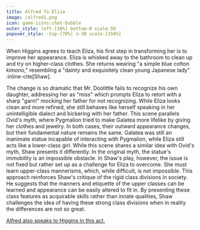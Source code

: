 ```yaml
---
title: Alfred To Eliza
image: /alfred1.png
icon: game-icons:chat-bubble
outer_style: left-[10%] bottom-0 scale-50
popover_style: -top-[70%] z-30 scale-[150%]
---
```

When Higgins agrees to teach Eliza, his first step in transforming her is to improve her appearance. Eliza is whisked away to the bathroom to clean up and try on higher-class clothes. She returns wearing "a simple blue cotton kimono," resembling a "dainty and exquisitely clean young Japanese lady" :inline-cite[Shaw]. 
<!--more-->
The change is so dramatic that Mr. Doolittle fails to recognize his own daughter, addressing her as "miss" which prompts Eliza to retort with a sharp "garn!" mocking her father for not recognizing. While Eliza looks clean and more refined, she still behaves like herself speaking in her unintelligible dialect and bickering with her father. This scene parallels Ovid's myth, where Pygmalion tried to make Galatea more lifelike by giving her clothes and jewelry. In both cases, their outward appearance changes, but their fundamental nature remains the same. Galatea was still an inanimate statue incapable of interacting with Pygmalion, while Eliza still acts like a lower-class girl. While this scene shares a similar idea with Ovid's myth, Shaw presents it differently. In the original myth, the statue's immobility is an impossible obstacle. In Shaw's play, however, the issue is not fixed but rather set up as a challenge for Eliza to overcome. She must learn upper-class mannerisms, which, while difficult, is not impossible. This approach reinforces Shaw's critique of the rigid class divisions in society. He suggests that the manners and etiquette of the upper classes can be learned and appearance can be easily altered to fit in. By presenting these class features as acquirable skills rather than innate qualities, Shaw challenges the idea of having these strong class divisions when in reality the differences are not so great.

[Alfred also speaks to Higgins in this act.](/content/shaw-pygmalion/act-2/alfred-to-higgins)